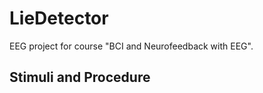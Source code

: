 # LieDetector
EEG project for course "BCI and Neurofeedback with EEG".  

## Stimuli and Procedure

